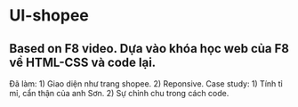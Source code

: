 # UI-shopee
Based on F8 video.
Dựa vào khóa học web của F8 về HTML-CSS và code lại.
-----------------------
Đã làm:
      1) Giao diện như trang shopee.
      2) Reponsive.
Case study:
      1) Tính tỉ mỉ, cẩn thận của anh Sơn.
      2) Sự chỉnh chu trong cách code.
